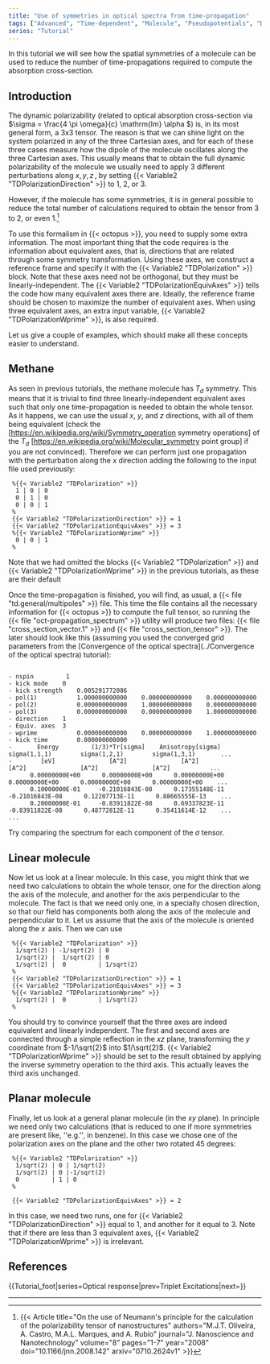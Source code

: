 ```yaml
---
title: "Use of symmetries in optical spectra from time-propagation"
tags: ["Advanced", "Time-dependent", "Molecule", "Pseudopotentials", "DFT", "Optical Absorption", "oct-propagation_spectrum"]
series: "Tutorial"
---
```



In this tutorial we will see how the spatial symmetries of a molecule can be used to reduce the number of time-propagations required to compute the absorption cross-section.

##  Introduction  

The dynamic polarizability (related to optical absorption cross-section via $\sigma = \frac{4 \pi \omega}{c} \mathrm{Im} \alpha $) is, in its most general form, a 3x3 tensor. The reason is that we can shine light on the system polarized in any of the three Cartesian axes, and for each of these three cases measure how the dipole of the molecule oscillates along the three Cartesian axes. This usually means that to obtain the full dynamic polarizability of the molecule we usually need to apply 3 different perturbations along $x, y, z\,$, by setting {{< Variable2 "TDPolarizationDirection" >}} to 1, 2, or 3.

However, if the molecule has some symmetries, it is in general possible to reduce the total number of calculations required to obtain the tensor from 3 to 2, or even 1.[^footnote-1]

To use this formalism in {{< octopus >}}, you need to supply some extra information. The most important thing that the code requires is the information about equivalent axes, that is, directions that are related through some symmetry transformation. Using these axes, we construct a reference frame and specify it with the {{< Variable2 "TDPolarization" >}} block. Note that these axes need not be orthogonal, but they must be linearly-independent. The {{< Variable2 "TDPolarizationEquivAxes" >}} tells the code how many equivalent axes there are. Ideally, the reference frame should be chosen to maximize the number of equivalent axes. When using three equivalent axes, an extra input variable, {{< Variable2 "TDPolarizationWprime" >}}, is also required.

Let us give a couple of examples, which should make all these concepts easier to understand.

##  Methane  

As seen in previous tutorials, the methane molecule has $T_d$ symmetry. This means that it is trivial to find three linearly-independent equivalent axes such that only one time-propagation is needed to obtain the whole tensor. As it happens, we can use the usual $x$, $y$, and $z$ directions, with all of them being equivalent (check the [https://en.wikipedia.org/wiki/Symmetry_operation symmetry operations] of the $T_d$  [https://en.wikipedia.org/wiki/Molecular_symmetry point group] if you are not convinced). Therefore we can perform just one propagation with the perturbation along the $x$ direction adding the following to the input file used previously: 

```text
 %{{< Variable2 "TDPolarization" >}}
  1 | 0 | 0
  0 | 1 | 0
  0 | 0 | 1
 %
 {{< Variable2 "TDPolarizationDirection" >}} = 1
 {{< Variable2 "TDPolarizationEquivAxes" >}} = 3
 %{{< Variable2 "TDPolarizationWprime" >}}
  0 | 0 | 1
 %
```

Note that we had omitted the blocks {{< Variable2 "TDPolarization" >}} and {{< Variable2 "TDPolarizationWprime" >}} in the previous tutorials, as these are their default 

Once the time-propagation is finished, you will find, as usual, a {{< file "td.general/multipoles" >}} file. This time the file contains all the necessary information for {{< octopus >}} to compute the full tensor, so running the  {{< file "oct-propagation_spectrum" >}} utility will produce two files: {{< file "cross_section_vector.1" >}} and {{< file "cross_section_tensor" >}}. The later should look like this (assuming you used the converged grid parameters from the
[Convergence of the optical spectra](../Convergence of the optical spectra) tutorial):  
```text

- nspin         1
- kick mode    0
- kick strength    0.005291772086
- pol(1)           1.000000000000    0.000000000000    0.000000000000
- pol(2)           0.000000000000    1.000000000000    0.000000000000
- pol(3)           0.000000000000    0.000000000000    1.000000000000
- direction    1
- Equiv. axes  3
- wprime           0.000000000000    0.000000000000    1.000000000000
- kick time        0.000000000000
-       Energy         (1/3)*Tr[sigma]    Anisotropy[sigma]      sigma(1,1,1)        sigma(1,2,1)        sigma(1,3,1)       ...
-        [eV]               [A^2]               [A^2]               [A^2]               [A^2]               [A^2]           ...
      0.00000000E+00      0.00000000E+00      0.00000000E+00      0.00000000E+00      0.00000000E+00      0.00000000E+00    ...
      0.10000000E-01     -0.21016843E-08      0.17355148E-11     -0.21016843E-08      0.12207713E-11      0.88665555E-13    ...
      0.20000000E-01     -0.83911822E-08      0.69337823E-11     -0.83911822E-08      0.48772812E-11      0.35411614E-12    ...
...
```
</pre>

Try comparing the spectrum for each component of the $\sigma$ tensor.

##  Linear molecule  

Now let us look at a linear molecule. In this case, you might think that we need two calculations to obtain the whole tensor, one for the direction along the axis of the molecule, and another for the axis perpendicular to the molecule. The fact is that we need only one, in a specially chosen direction, so that our field has components both along the axis of the molecule and perpendicular to it. Let us assume that the axis of the molecule is oriented along the $x\,$ axis. Then we can use

```text
 %{{< Variable2 "TDPolarization" >}}
  1/sqrt(2) | -1/sqrt(2) | 0
  1/sqrt(2) |  1/sqrt(2) | 0
  1/sqrt(2) |  0         | 1/sqrt(2)
 %
 {{< Variable2 "TDPolarizationDirection" >}} = 1
 {{< Variable2 "TDPolarizationEquivAxes" >}} = 3
 %{{< Variable2 "TDPolarizationWprime" >}}
  1/sqrt(2) |  0         | 1/sqrt(2)
 %
```

You should try to convince yourself that the three axes are indeed equivalent and linearly independent. The first and second axes are connected through a simple reflection in the $xz$ plane, transforming the $y$ coordinate from $-1/\sqrt{2}$ into $1/\sqrt{2}$. {{< Variable2 "TDPolarizationWprime" >}} should be set to the result obtained by applying the inverse symmetry operation to the third axis. This actually leaves the third axis unchanged.

##  Planar molecule  

Finally, let us look at a general planar molecule (in the $xy$ plane). In principle we need only two calculations (that is reduced to one if more symmetries are present like, ''e.g.'', in benzene). In this case we chose one of the polarization axes on the plane and the other two rotated 45 degrees:

```text
 %{{< Variable2 "TDPolarization" >}}
  1/sqrt(2) | 0 | 1/sqrt(2)
  1/sqrt(2) | 0 |-1/sqrt(2)
  0         | 1 | 0
 %
 
 {{< Variable2 "TDPolarizationEquivAxes" >}} = 2
```

In this case, we need two runs, one for {{< Variable2 "TDPolarizationDirection" >}} equal to 1, and another for it equal to 3. Note that if there are less than 3 equivalent axes, {{< Variable2 "TDPolarizationWprime" >}} is irrelevant.

##  References  
<references/>

{{Tutorial_foot|series=Optical response|prev=Triplet Excitations|next=}}








---------------------------------------------
[^footnote-1]: {{< Article title="On the use of Neumann's principle for the calculation of the polarizability tensor of nanostructures" authors="M.J.T. Oliveira, A. Castro, M.A.L. Marques, and A. Rubio" journal="J. Nanoscience and Nanotechnology" volume="8" pages="1-7" year="2008" doi="10.1166/jnn.2008.142" arxiv="0710.2624v1" >}}

